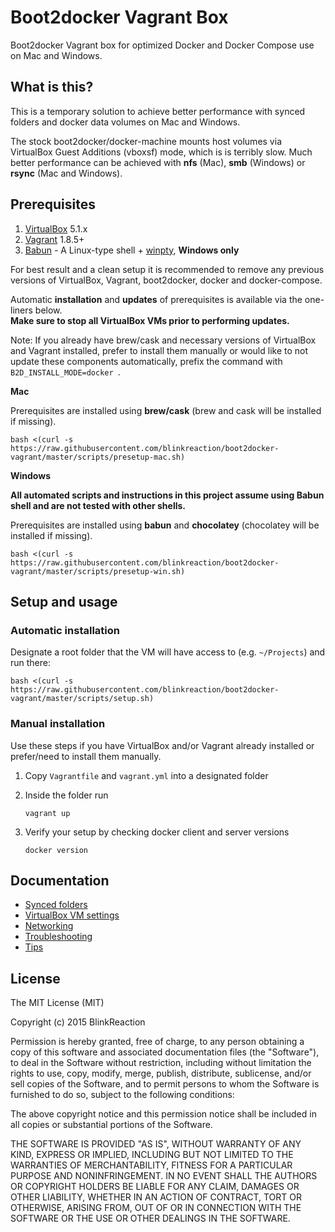 # Boot2docker Vagrant Box

Boot2docker Vagrant box for optimized Docker and Docker Compose use on Mac and Windows.


## What is this?

This is a temporary solution to achieve better performance with synced folders and docker data volumes on Mac and Windows.

The stock boot2docker/docker-machine mounts host volumes via VirtualBox Guest Additions (vboxsf) mode, which is is terribly slow. Much better performance can be achieved with **nfs** (Mac), **smb** (Windows) or **rsync** (Mac and Windows).

<a name="requirements"></a>
## Prerequisites
1. [VirtualBox](https://www.virtualbox.org/) 5.1.x
2. [Vagrant](https://www.vagrantup.com/) 1.8.5+
3. [Babun](http://babun.github.io) - A Linux-type shell + [winpty](https://github.com/rprichard/winpty), **Windows only**

For best result and a clean setup it is recommended to remove any previous versions of VirtualBox, Vagrant, boot2docker, docker and docker-compose.

Automatic **installation** and **updates** of prerequisites is available via the one-liners below.  
**Make sure to stop all VirtualBox VMs prior to performing updates.**

Note: If you already have brew/cask and necessary versions of VirtualBox and Vagrant installed, 
prefer to install them manually or would like to not update these components automatically, 
prefix the command with `B2D_INSTALL_MODE=docker `.

**Mac**

Prerequisites are installed using **brew/cask** (brew and cask will be installed if missing).

    bash <(curl -s https://raw.githubusercontent.com/blinkreaction/boot2docker-vagrant/master/scripts/presetup-mac.sh)

**Windows**

**All automated scripts and instructions in this project assume using Babun shell and are not tested with other shells.**

Prerequisites are installed using **babun** and **chocolatey** (chocolatey will be installed if missing).

    bash <(curl -s https://raw.githubusercontent.com/blinkreaction/boot2docker-vagrant/master/scripts/presetup-win.sh)


<a name="setup"></a>
## Setup and usage

### Automatic installation

Designate a root folder that the VM will have access to (e.g. `~/Projects`) and run there:

    bash <(curl -s https://raw.githubusercontent.com/blinkreaction/boot2docker-vagrant/master/scripts/setup.sh)

### Manual installation

Use these steps if you have VirtualBox and/or Vagrant already installed or prefer/need to install them manually.

1. Copy `Vagrantfile` and `vagrant.yml` into a designated folder
2. Inside the folder run

    ```
    vagrant up
    ```

3. Verify your setup by checking docker client and server versions
    
    ```    
    docker version
    ```


## Documentation

- [Synced folders](docs/synced-folders.md)
- [VirtualBox VM settings](docs/vm-settings.md)
- [Networking](docs/networking.md)
- [Troubleshooting](docs/troubleshooting.md)
- [Tips](docs/tips.md)


## License

The MIT License (MIT)

Copyright (c) 2015 BlinkReaction

Permission is hereby granted, free of charge, to any person obtaining a copy
of this software and associated documentation files (the "Software"), to deal
in the Software without restriction, including without limitation the rights
to use, copy, modify, merge, publish, distribute, sublicense, and/or sell
copies of the Software, and to permit persons to whom the Software is
furnished to do so, subject to the following conditions:

The above copyright notice and this permission notice shall be included in all
copies or substantial portions of the Software.

THE SOFTWARE IS PROVIDED "AS IS", WITHOUT WARRANTY OF ANY KIND, EXPRESS OR
IMPLIED, INCLUDING BUT NOT LIMITED TO THE WARRANTIES OF MERCHANTABILITY,
FITNESS FOR A PARTICULAR PURPOSE AND NONINFRINGEMENT. IN NO EVENT SHALL THE
AUTHORS OR COPYRIGHT HOLDERS BE LIABLE FOR ANY CLAIM, DAMAGES OR OTHER
LIABILITY, WHETHER IN AN ACTION OF CONTRACT, TORT OR OTHERWISE, ARISING FROM,
OUT OF OR IN CONNECTION WITH THE SOFTWARE OR THE USE OR OTHER DEALINGS IN THE
SOFTWARE.
